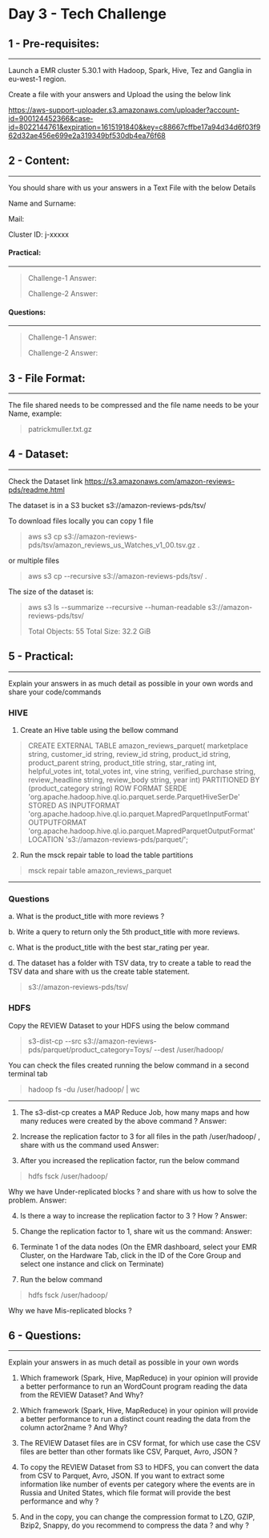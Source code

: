 # Day 3 - Tech Challenge


## **1 - Pre-requisites:**
----
Launch a EMR cluster 5.30.1 with Hadoop, Spark, Hive, Tez and Ganglia  in eu-west-1 region.

Create a file with your answers and Upload the using the below link

https://aws-support-uploader.s3.amazonaws.com/uploader?account-id=900124452366&case-id=8022144761&expiration=1615191840&key=c88667cffbe17a94d34d6f03f962d32ae456e699e2a319349bf530db4ea76f68


## **2 - Content:**
----
You should share with us your answers in a Text File with the below Details

Name and Surname:

Mail:

Cluster ID: j-xxxxx

#### Practical:
***

> Challenge-1
> Answer:
> 
> Challenge-2
> Answer:

#### Questions:
___

> Challenge-1
> Answer:
> 
> Challenge-2
> Answer:


## **3 - File Format:**
----
The file shared needs to be compressed and the file name needs to be your Name, example:

> patrickmuller.txt.gz


## **4 - Dataset:**
----

Check the Dataset link
https://s3.amazonaws.com/amazon-reviews-pds/readme.html

The dataset is in a S3 bucket
s3://amazon-reviews-pds/tsv/

To download files locally you can copy 1 file 
>aws s3 cp s3://amazon-reviews-pds/tsv/amazon_reviews_us_Watches_v1_00.tsv.gz .

or multiple files
>aws s3 cp --recursive s3://amazon-reviews-pds/tsv/ .

The size of the dataset is:
> aws s3 ls --summarize --recursive --human-readable s3://amazon-reviews-pds/tsv/
>
> Total Objects: 55
> Total Size: 32.2 GiB



## **5 - Practical:**
----

Explain your answers in as much detail as possible in your own words and share your code/commands


### HIVE

1.	Create an Hive table using the bellow command
> CREATE EXTERNAL TABLE amazon_reviews_parquet(
>   marketplace string, 
>   customer_id string, 
>   review_id string, 
>   product_id string, 
>   product_parent string, 
>   product_title string, 
>   star_rating int, 
>   helpful_votes int, 
>   total_votes int, 
>   vine string, 
>   verified_purchase string, 
>   review_headline string, 
>   review_body string, 
>   year int)
> PARTITIONED BY (product_category string)
> ROW FORMAT SERDE 
>   'org.apache.hadoop.hive.ql.io.parquet.serde.ParquetHiveSerDe' 
> STORED AS INPUTFORMAT 
>   'org.apache.hadoop.hive.ql.io.parquet.MapredParquetInputFormat' 
> OUTPUTFORMAT 
>   'org.apache.hadoop.hive.ql.io.parquet.MapredParquetOutputFormat'
> LOCATION
>   's3://amazon-reviews-pds/parquet/';

2. Run the msck repair table to load the table partitions
>   msck repair table amazon_reviews_parquet

----

### Questions

a.  What is the product_title with more reviews ?

b.  Write a query to return only the 5th product_title with more reviews.

c.  What is the product_title with the best star_rating per year.

d.	The dataset has a folder with TSV data, try to create a table to read the TSV data and share with us the create table statement.
>   s3://amazon-reviews-pds/tsv/

### HDFS
Copy the REVIEW Dataset to your HDFS using the below command 
> s3-dist-cp --src s3://amazon-reviews-pds/parquet/product_category=Toys/ --dest /user/hadoop/

You can check the files created running the below command in a second terminal tab
> hadoop fs -du /user/hadoop/ | wc

----
1.	The s3-dist-cp creates a MAP Reduce Job, how many maps and how many reduces were created by the above command ?
Answer: 

2.	Increase the replication factor to 3 for all files in the path /user/hadoop/ , share with us the command used
Answer: 

3.	After you increased the replication factor, run the below command
> hdfs fsck /user/hadoop/

Why we have Under-replicated blocks ? and share with us how to solve the problem.
Answer:

4.	Is there a way to increase the replication factor to 3 ? How ?
Answer: 

5.  Change the replication factor to 1, share wit us the command:
Answer:

6.  Terminate 1 of the data nodes 
(On the EMR dashboard, select your EMR Cluster, on the Hardware Tab, click in the ID of the Core Group and select one instance and click on Terminate)

7. Run the below command 
> hdfs fsck /user/hadoop/

Why we have Mis-replicated blocks ?


## **6 - Questions:**
----

Explain your answers in as much detail as possible in your own words

1.	Which framework (Spark, Hive, MapReduce) in your opinion will provide a better performance to run an WordCount program reading the data from the REVIEW Dataset?
And Why?

2.	Which framework (Spark, Hive, MapReduce) in your opinion will provide a better performance to run a distinct count reading the data from the column actor2name ? And Why?

3.	The REVIEW Dataset files are in CSV format, for which use case the CSV files are better than other formats like CSV, Parquet, Avro, JSON ?

4.	To copy the REVIEW Dataset from S3 to HDFS, you can convert the data from CSV to Parquet, Avro, JSON. If you want to extract some information like number of events per category where the events are in Russia and United States, which file format will provide the best performance and why ?

5.  And in the copy, you can change the compression format to LZO, GZIP, Bzip2, Snappy, do you recommend to compress the data ? and why ?

